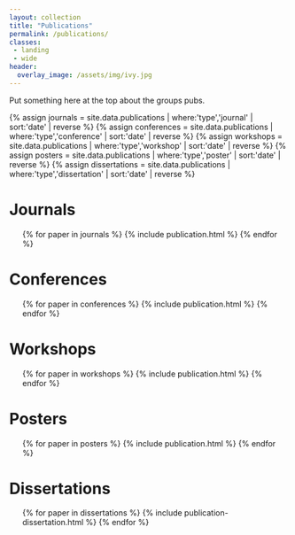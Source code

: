 ```yaml
---
layout: collection
title: "Publications"
permalink: /publications/
classes:
 - landing
 - wide
header:
  overlay_image: /assets/img/ivy.jpg
---
```


Put something here at the top about the groups pubs.
    
{% assign journals = site.data.publications | where:'type','journal' | sort:'date' | reverse %}
{% assign conferences = site.data.publications | where:'type','conference' | sort:'date' | reverse %}
{% assign workshops = site.data.publications | where:'type','workshop' | sort:'date' | reverse %}
{% assign posters = site.data.publications | where:'type','poster' | sort:'date' | reverse %}
{% assign dissertations = site.data.publications | where:'type','dissertation' | sort:'date' | reverse %}

<h1>Journals</h1>
<ul>        
{% for paper in journals %}
{% include publication.html %}
{% endfor %}
</ul> 

<h1>Conferences</h1>
<ul>        
{% for paper in conferences %}
{% include publication.html %}
{% endfor %}
</ul> 

<h1>Workshops</h1>
<ul>        
{% for paper in workshops %}
{% include publication.html %}
{% endfor %}
</ul> 

<h1>Posters</h1>
<ul>        
{% for paper in posters %}
{% include publication.html %}
{% endfor %}
</ul> 
    
<h1>Dissertations</h1>
<ul>
{% for paper in dissertations %}
{% include publication-dissertation.html %}
{% endfor %}
</ul>
